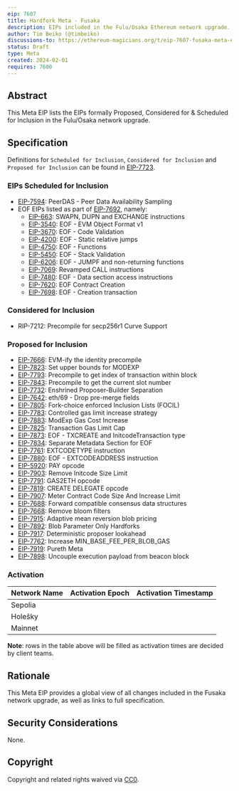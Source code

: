 ```yaml
---
eip: 7607
title: Hardfork Meta - Fusaka
description: EIPs included in the Fulu/Osaka Ethereum network upgrade.
author: Tim Beiko (@timbeiko)
discussions-to: https://ethereum-magicians.org/t/eip-7607-fusaka-meta-eip/18439
status: Draft
type: Meta
created: 2024-02-01
requires: 7600
---
```


## Abstract

This Meta EIP lists the EIPs formally Proposed, Considered for & Scheduled for Inclusion in the Fulu/Osaka network upgrade.

## Specification

Definitions for `Scheduled for Inclusion`, `Considered for Inclusion` and `Proposed for Inclusion` can be found in [EIP-7723](./eip-7723.md).

### EIPs Scheduled for Inclusion

* [EIP-7594](./eip-7594.md): PeerDAS - Peer Data Availability Sampling
* EOF EIPs listed as part of [EIP-7692](./eip-7692.md), namely:
    * [EIP-663](./eip-663.md): SWAPN, DUPN and EXCHANGE instructions
    * [EIP-3540](./eip-3540.md): EOF - EVM Object Format v1
    * [EIP-3670](./eip-3670.md): EOF - Code Validation
    * [EIP-4200](./eip-4200.md): EOF - Static relative jumps
    * [EIP-4750](./eip-4750.md): EOF - Functions
    * [EIP-5450](./eip-5450.md): EOF - Stack Validation
    * [EIP-6206](./eip-6206.md): EOF - JUMPF and non-returning functions
    * [EIP-7069](./eip-7069.md): Revamped CALL instructions
    * [EIP-7480](./eip-7480.md): EOF - Data section access instructions
    * [EIP-7620](./eip-7620.md): EOF Contract Creation
    * [EIP-7698](./eip-7698.md): EOF - Creation transaction

### Considered for Inclusion

* RIP-7212: Precompile for secp256r1 Curve Support

### Proposed for Inclusion

* [EIP-7666](./eip-7666.md): EVM-ify the identity precompile
* [EIP-7823](./eip-7823.md): Set upper bounds for MODEXP
* [EIP-7793](./eip-7793.md): Precompile to get index of transaction within block
* [EIP-7843](./eip-7843.md): Precompile to get the current slot number
* [EIP-7732](./eip-7732.md): Enshrined Proposer-Builder Separation
* [EIP-7642](./eip-7642.md): eth/69 - Drop pre-merge fields
* [EIP-7805](./eip-7805.md): Fork-choice enforced Inclusion Lists (FOCIL)
* [EIP-7783](./eip-7783.md): Controlled gas limit increase strategy
* [EIP-7883](./eip-7883.md): ModExp Gas Cost Increase
* [EIP-7825](./eip-7825.md): Transaction Gas Limit Cap
* [EIP-7873](./eip-7873.md): EOF - TXCREATE and InitcodeTransaction type
* [EIP-7834](./eip-7834.md): Separate Metadata Section for EOF
* [EIP-7761](./eip-7761.md): EXTCODETYPE instruction
* [EIP-7880](./eip-7880.md): EOF - EXTCODEADDRESS instruction
* [EIP-5920](./eip-5920.md): PAY opcode
* [EIP-7903](./eip-7903.md): Remove Initcode Size Limit
* [EIP-7791](./eip-7791.md): GAS2ETH opcode
* [EIP-7819](./eip-7819.md): CREATE DELEGATE opcode
* [EIP-7907](./eip-7907.md): Meter Contract Code Size And Increase Limit
* [EIP-7688](./eip-7688.md): Forward compatible consensus data structures
* [EIP-7668](./eip-7668.md): Remove bloom filters
* [EIP-7915](./eip-7915.md): Adaptive mean reversion blob pricing
* [EIP-7892](./eip-7892.md): Blob Parameter Only Hardforks
* [EIP-7917](./eip-7917.md): Deterministic proposer lookahead
* [EIP-7762](./eip-7762.md): Increase MIN_BASE_FEE_PER_BLOB_GAS
* [EIP-7919](./eip-7919.md): Pureth Meta
* [EIP-7898](./eip-7898.md): Uncouple execution payload from beacon block

### Activation

| Network Name     | Activation Epoch | Activation Timestamp |
|------------------|------------------|----------------------|
| Sepolia          |                  |                      |
| Holešky          |                  |                      |
| Mainnet          |                  |                      |

**Note**: rows in the table above will be filled as activation times are decided by client teams.

## Rationale

This Meta EIP provides a global view of all changes included in the Fusaka network upgrade, as well as links to full specification.

## Security Considerations

None.

## Copyright

Copyright and related rights waived via [CC0](../LICENSE.md).
